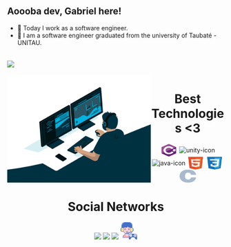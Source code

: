 ## Aoooba dev, Gabriel here!
- 🔭 Today I work as a software engineer.
- 🌱 I am a software engineer graduated from the university of Taubaté - UNITAU.
<br>

<a href="https://github.com/gabrielaugustinho/github-readme-stats">
<img align="center" height="195" src="https://github-readme-stats.vercel.app/api/top-langs/?username=gabrielaugustinho&layout=compact&theme=great-gatsby&hide_border=true" />
</a> 
<br>

<div  align="center"> 
  <div style="display: inline_block"><br>
    <img align="left" height="250" alt="coding-time" src="code.gif">
    <h1 align="center">Best Technologies <3</h1>
    <img align="center" height="30" width="40" alt="csharp-icon"  src="https://raw.githubusercontent.com/devicons/devicon/master/icons/csharp/csharp-original.svg">
    <img align="center" height="30" width="40" alt="unity-icon" src="https://cdn.jsdelivr.net/gh/devicons/devicon/icons/unity/unity-original.svg">
    <img align="center" height="30" width="40" alt="java-icon" src="https://cdn.jsdelivr.net/gh/devicons/devicon/icons/java/java-original.svg">
    <img align="center" height="30" width="40" alt="html-icon" src="https://raw.githubusercontent.com/devicons/devicon/master/icons/html5/html5-original.svg">
    <img align="center" height="30" width="40" alt="css-icon" src="https://raw.githubusercontent.com/devicons/devicon/master/icons/css3/css3-original.svg">
    <img align="center" height="30" width="40" alt="c-icon" src="https://raw.githubusercontent.com/devicons/devicon/master/icons/c/c-original.svg">
  </div>
    
  
  <h1 align="center">Social Networks</h1>    
    <a href = "mailto:gabriel.aug.alves@outlook.com"><img src="https://img.shields.io/badge/-Gmail-%23333?style=for-the-badge&logo=gmail&logoColor=white" target="_blank"></a>
    <a href="https://linkedin.com/in/gabriel-augustinho-alves-developer" target="_blank"><img src="https://img.shields.io/badge/-LinkedIn-%230077B5?style=for-the-badge&logo=linkedin&logoColor=white" target="_blank"></a> 
    <a href="https://instagram.com/augustinho_gabriel" target="_blank"><img src="https://img.shields.io/badge/-Instagram-%23E4405F?style=for-the-badge&logo=instagram&logoColor=white" target="_blank"></a>
    <a href="https://sharemygame.com/@GabrielAlves"><img height="40" src="jogador.png" target="_blank"></a>
</div>
